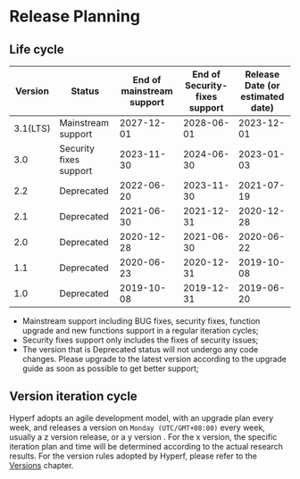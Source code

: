 # Release Planning

## Life cycle

| Version  | Status                 | End of mainstream support | End of Security-fixes support | Release Date (or estimated date) |
|----------|------------------------|---------------------------|-------------------------------|----------------------------------|
| 3.1(LTS) | Mainstream support     | 2027-12-01                | 2028-06-01                    | 2023-12-01                       |
| 3.0      | Security fixes support | 2023-11-30                | 2024-06-30                    | 2023-01-03                       |
| 2.2      | Deprecated             | 2022-06-20                | 2023-11-30                    | 2021-07-19                       |
| 2.1      | Deprecated             | 2021-06-30                | 2021-12-31                    | 2020-12-28                       |
| 2.0      | Deprecated             | 2020-12-28                | 2021-06-30                    | 2020-06-22                       |
| 1.1      | Deprecated             | 2020-06-23                | 2020-12-31                    | 2019-10-08                       |
| 1.0      | Deprecated             | 2019-10-08                | 2019-12-31                    | 2019-06-20                       |

* Mainstream support including BUG fixes, security fixes, function upgrade and new functions support in a regular iteration cycles;
* Security fixes support only includes the fixes of security issues;
* The version that is Deprecated status will not undergo any code changes. Please upgrade to the latest version according to the upgrade guide as soon as possible to get better support;


## Version iteration cycle

Hyperf adopts an agile development model, with an upgrade plan every week, and releases a version on `Monday (UTC/GMT+08:00)` every week, usually a z version release, or a y version . For the x version, the specific iteration plan and time will be determined according to the actual research results.
For the version rules adopted by Hyperf, please refer to the [Versions](en/versions.md) chapter.
